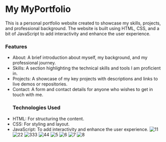 
# My MyPortfolio
This is a personal portfolio website created to showcase my skills, projects, and professional background. The website is built using HTML, CSS, and a bit of JavaScript to add interactivity and enhance the user experience.
### Features
- About: A brief introduction about myself, my background, and my professional journey.
- Skills: A section highlighting the technical skills and tools I am proficient in.
- Projects: A showcase of my key projects with descriptions and links to live demos or repositories.
- Contact: A form and contact details for anyone who wishes to get in touch with me.
  ### Technologies Used
- HTML: For structuring the content.
- CSS: For styling and layout.
- JavaScript: To add interactivity and enhance the user experience.
![11](https://github.com/user-attachments/assets/45714f88-aae0-4a91-9e1f-b174d42f9d3f)
![22](https://github.com/user-attachments/assets/7f3041a6-a69e-498b-ade6-d0e6c42bb93a)
![333](https://github.com/user-attachments/assets/484069cd-0fbb-4b3f-a208-50d77e3cb3e8)
![44](https://github.com/user-attachments/assets/5a67e2eb-18c9-4159-8d4d-ade1de1f8d82)
![5](https://github.com/user-attachments/assets/77e18c23-77b0-4597-8cf7-7805acfea8e5)
![6](https://github.com/user-attachments/assets/980676fa-4631-4f14-8258-9b7372550cc6)
![7](https://github.com/user-attachments/assets/29cefac6-f634-4436-8968-95ad20a972a8)
![8](https://github.com/user-attachments/assets/7908834b-c489-4cbd-a6fe-fe38b8285484)


